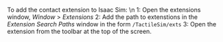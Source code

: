 To add the contact extension to Isaac Sim: \n
  1: Open the extensions window, *Window* > *Extensions*
  2: Add the path to extenstions in the *Extension Search Paths* window in the form `/TactileSim/exts`
  3: Open the extension from the toolbar at the top of the screen.
